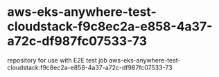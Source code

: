 # aws-eks-anywhere-test-cloudstack-f9c8ec2a-e858-4a37-a72c-df987fc07533-73
repository for use with E2E test job aws-eks-anywhere-test-cloudstack:f9c8ec2a-e858-4a37-a72c-df987fc07533-73
